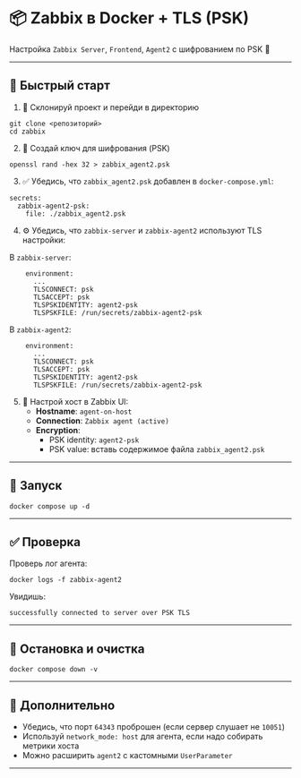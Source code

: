 # 📦 Zabbix в Docker + TLS (PSK)

Настройка `Zabbix Server`, `Frontend`, `Agent2` с шифрованием по PSK 🔐

---

## 🚀 Быстрый старт

1. 📁 Склонируй проект и перейди в директорию

```
git clone <репозиторий>
cd zabbix
```

2. 🔑 Создай ключ для шифрования (PSK)

```
openssl rand -hex 32 > zabbix_agent2.psk
```

3. ✅ Убедись, что `zabbix_agent2.psk` добавлен в `docker-compose.yml`:

```
secrets:
  zabbix-agent2-psk:
    file: ./zabbix_agent2.psk
```

4. ⚙️ Убедись, что `zabbix-server` и `zabbix-agent2` используют TLS настройки:

В `zabbix-server`:

```
    environment:
      ...
      TLSCONNECT: psk
      TLSACCEPT: psk
      TLSPSKIDENTITY: agent2-psk
      TLSPSKFILE: /run/secrets/zabbix-agent2-psk
```

В `zabbix-agent2`:

```
    environment:
      ...
      TLSCONNECT: psk
      TLSACCEPT: psk
      TLSPSKIDENTITY: agent2-psk
      TLSPSKFILE: /run/secrets/zabbix-agent2-psk
```

5. 📡 Настрой хост в Zabbix UI:
   - **Hostname**: `agent-on-host`
   - **Connection**: `Zabbix agent (active)`
   - **Encryption**:
     - PSK identity: `agent2-psk`
     - PSK value: вставь содержимое файла `zabbix_agent2.psk`

---

## 🔁 Запуск

```
docker compose up -d
```

---

## ✅ Проверка

Проверь лог агента:

```
docker logs -f zabbix-agent2
```

Увидишь:

```
successfully connected to server over PSK TLS
```

---

## 🧹 Остановка и очистка

```
docker compose down -v
```

---

## 🧠 Дополнительно

- Убедись, что порт `64343` проброшен (если сервер слушает не `10051`)
- Используй `network_mode: host` для агента, если надо собирать метрики хоста
- Можно расширить `agent2` с кастомными `UserParameter`

---
